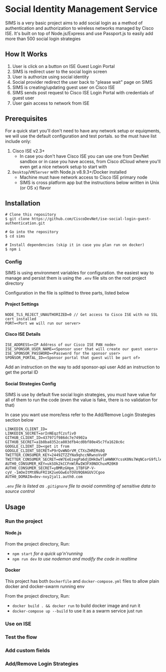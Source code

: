 # Social Identity Management Service
 SIMS is a very basic project aims to add social login as a method of authentication and authorization to wireless networks managed by Cisco ISE. It's built on top of Node.js/Express and use Passport.js to easily add more than 500 social login strategies
## How It Works
1. User is click on a button on ISE Guest Login Portal
2. SIMS is redirect user to the social login screen
3. User is authorize using social identity
4. Social provider redirect the user back to "please wait" page on SIMS
6. SIMS is creating/updating guest user on Cisco ISE
7. SIMS sends post request to Cisco ISE Login Portal with credentials of guest user
8. User gain access to network from ISE
## Prerequisites
For a quick start you'll don't need to have any network setup or equiqments, we will use the default configuration and test portals. so the must have list include only:
1. Cisco ISE v2.3+
    * In case you don't have Cisco ISE you can use one from DevNet sandbox or in case you have access, from Cisco dCloud where you'll even get a nice network setup to start with
2. `Desktop`/`VM`/`Server` with Node.js v8.9.3+/Docker installed
    * Machine must have network access to Cisco ISE primary node
    * SIMS is cross platform app but the instructions below written in Unix (or OS x) flavor
## Installation
```
# Clone this repository
$ git clone https://github.com/CiscoDevNet/ise-social-login-guest-authentication.git

# Go into the repository
$ cd sims

# Install dependencies (skip it in case you plan run on docker)
$ npm i
```
### Config
SIMS is using environment variables for configuration. the easiest way to manage and persist them is using the `.env` file sits on the root project directory

Configuration in the file is splitted to three parts, listed below
#### Project Settings
```
NODE_TLS_REJECT_UNAUTHORIZED=0 // Get access to Cisco ISE with no SSL cert installed
PORT=<Port we will run our server>
```
#### Cisco ISE Details
```
ISE_ADDRESS=<IP Address of our Cisco ISE PAN node>
ISE_SPONSOR_USER_NAME=<Sponsor user that will create our guest users>
ISE_SPONSOR_PASSWORD=<Password for the sponsor user>
SPONSOR_PORTAL_ID=<Sponsor portal that guest will be part of>
```
Add an instruction on the way to add sponsor-api user
Add an instruction to get the portal ID
#### Social Strategies Config
SIMS is use by default five social login strategies, you must have value for all of them to run the code (even the value is fake, there is no validation for that)

In case you want use more/less refer to the Add/Remove Login Strategies section below
```
LINKEDIN_CLIENT_ID=
LINKEDIN_SECRET=arInNEqzfCzsfivO
GITHUB_CLIENT_ID=437971f986dc7e74902a
GITHUB_SECRET=a1b8ba8352ca803dfb4cd0bf80e45c7fa1628c6c
GOOGLE_CLIENT_ID=<get it from 
GOOGLE_CLIENT_SECRET=P9rQvWNOrVM_CTXsZHREMs8Q
TWITTER_CONSUMER_KEY=2449ZTZZYNa9qhccNRwnoVvdP
TWITTER_CONSUMER_SECRET=eW7EeEzegPa6djDHkOwTlaHWNKYcssK0Ns7WqNCorG9fLle1rn
AUTH0_CONSUMER_KEY=ukSOk2kCCFnWlRwIW3FX0NOChuxM20K0
AUTH0_CONSUMER_SECRET=yBMRzGHpm_1TBFGP-V-cyV_-1mOeItMt8NuFRI1K2ueGGwEoTOVU9Q8AGUVJCgoo
AUTH0_DOMAIN=dev-nxy2jal1.auth0.com
```

_`.env` file is listed as `.gitignore` file to avoid commiting of sensitive data to source control_


## Usage
### Run the project
#### Node.js
From the project directory, Run:

* `npm start` _for a quick up'n'running_
* `npm run dev` _to use nodemon and modify the code in realtime_

#### Docker
This project has both `Dockerfile` and `docker-compose.yml` files to allow plain docker and docker-swarm running env


From the project directory, Run:

* `docker build . && docker run` to build docker image and run it
* `docker-compose up --build` to use it as a swarm service just run
### Use on ISE
### Test the flow
### Add custom fields
### Add/Remove Login Strategies
